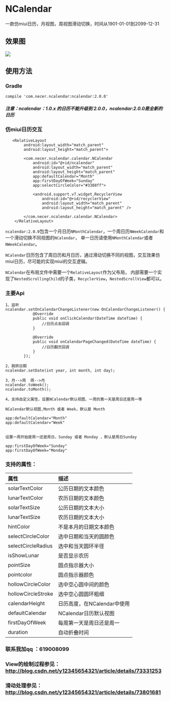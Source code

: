# NCalendar
一款仿miui日历，月视图，周视图滑动切换，时间从1901-01-01到2099-12-31


## 效果图

![](https://github.com/yannecer/NCalendar/blob/master/app/nclendar2.gif)

## 使用方法


### Gradle
```
compile 'com.necer.ncalendar:ncalendar:2.0.0'
```
##### 注意：ncalendar：1.0.x 的日历不能升级到 2.0.0，ncalendar:2.0.0是全新的日历

### 仿miui日历交互

```
   <RelativeLayout
        android:layout_width="match_parent"
        android:layout_height="match_parent">

        <com.necer.ncalendar.calendar.NCalendar
            android:id="@+id/ncalendar"
            android:layout_width="match_parent"
            android:layout_height="match_parent"
            app:defaultCalendar="Month"
            app:firstDayOfWeek="Sunday"
            app:selectCircleColor="#3388ff">

            <android.support.v7.widget.RecyclerView
                android:id="@+id/recyclerView"
                android:layout_width="match_parent"
                android:layout_height="match_parent" />

        </com.necer.ncalendar.calendar.NCalendar>
    </RelativeLayout>
```


```ncalendar:2.0.0```包含一个月日历```NMonthCalendar```，一个周日历```NWeekCalendar```和一个滑动切换不同视图的```NCalendar```，
单一日历请使用```NMonthCalendar```或者```NWeekCalendar```。

```NCalendar```日历包含了周日历和月日历，通过滑动切换不同的视图，交互效果仿miui日历，尽可能的实现miui的交互逻辑。

```NCalendar```在布局文件中需要一个```RelativeLayout```作为父布局，
内部需要一个实现了```NestedScrollingChild```的子类，```RecyclerView```，```NestedScrollView```都可以。



### 主要Api

```
1、监听
ncalendar.setOnCalendarChangeListener(new OnCalendarChangeListener() {
            @Override
            public void onClickCalendar(DateTime dateTime) {
                //日历点击回调
            }

            @Override
            public void onCalendarPageChanged(DateTime dateTime) {
                //日历翻页回调
            }
        });

2、跳转日期
ncalendar.setDate(int year, int month, int day); 

3、月-->周  周-->月
ncalendar.toWeek();
ncalendar.toMonth();

4、支持自定义属性，设置NCalendar默认视图、一周的第一天是周日还是周一等

NCalendar默认视图,Month 或者 Week，默认是 Month

app:defaultCalendar="Month"
app:defaultCalendar="Week"


设置一周开始是周一还是周日，Sunday 或者 Monday ，默认是周日Sunday

app:firstDayOfWeek="Sunday"
app:firstDayOfWeek="Monday" 

```
### 支持的属性：


| 属性| 描述|
|:---|:---|
| solarTextColor| 公历日期的文本颜色 |
| lunarTextColor| 农历日期的文本颜色 |
| solarTextSize| 公历日期的文本大小 |
| lunarTextSize| 农历日期的文本大小 |
| hintColor|不是本月的日期文本颜色 |
| selectCircleColor| 选中日期和当天的圆颜色 |
| selectCircleRadius| 选中和当天圆环半径 |
| isShowLunar| 是否显示农历 |
| pointSize| 圆点指示器大小 |
| pointcolor| 圆点指示器颜色 |
| hollowCircleColor| 选中空心圆中间的颜色|
| hollowCircleStroke| 选中空心圆圆环粗细 |
| calendarHeight|日历高度，在NCalendar中使用 |
| defaultCalendar|NCalendar日历默认视图|
| firstDayOfWeek|每周第一天是周日还是周一|
| duration|自动折叠时间|


### 联系我加qq ：619008099

### View的绘制过程参见：http://blog.csdn.net/y12345654321/article/details/73331253 
### 滑动处理参见：http://blog.csdn.net/y12345654321/article/details/73801681


